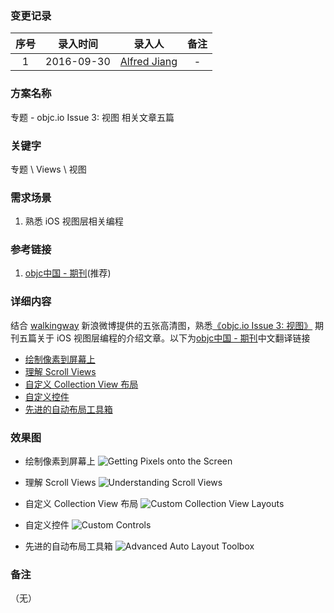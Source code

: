 ### 变更记录

| 序号 | 录入时间 | 录入人 | 备注 |
|:--------:|:--------:|:--------:|:--------:|
| 1 | 2016-09-30 | [Alfred Jiang](https://github.com/viktyz) | - |

### 方案名称

专题 - objc.io Issue 3: 视图 相关文章五篇

### 关键字

专题 \ Views \ 视图

### 需求场景

1. 熟悉 iOS 视图层相关编程

### 参考链接

1. [objc中国 - 期刊](https://www.objccn.io/issues/)(推荐)

### 详细内容

结合 [walkingway](http://weibo.com/p/1005051639057321/home?from=page_100505&mod=TAB&is_hot=1#place) 新浪微博提供的五张高清图，熟悉[《objc.io Issue 3: 视图》](https://www.objc.io/issues/3-views/) 期刊五篇关于 iOS 视图层编程的介绍文章。以下为[objc中国 - 期刊](https://www.objccn.io/issues/)中文翻译链接

* [绘制像素到屏幕上](https://www.objccn.io/issue-3-1/)
* [理解 Scroll Views](https://www.objccn.io/issue-3-2/)
* [自定义 Collection View 布局](https://www.objccn.io/issue-3-3/)
* [自定义控件](https://www.objccn.io/issue-3-4/)
* [先进的自动布局工具箱](https://www.objccn.io/issue-3-5/)

### 效果图

* 绘制像素到屏幕上
![Getting Pixels onto the Screen](Images/Image_00196_00001.jpeg)

* 理解 Scroll Views
![Understanding Scroll Views](Images/Image_00196_00002.jpeg)

* 自定义 Collection View 布局
![Custom Collection View Layouts](Images/Image_00196_00003.jpeg)

* 自定义控件
![Custom Controls](Images/Image_00196_00004.jpeg)

* 先进的自动布局工具箱
![Advanced Auto Layout Toolbox](Images/Image_00196_00005.jpeg)

### 备注
（无）